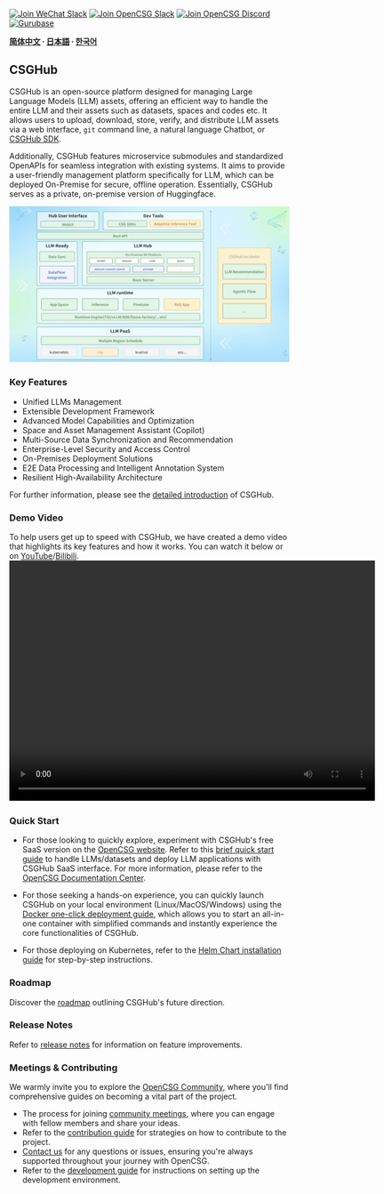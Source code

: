 
[![Join WeChat Slack](https://img.shields.io/badge/wechat-join_chat-white.svg?logo=wechat&style=social)](./docs/images/wechat-assistant-new.png)
[![Join OpenCSG Slack](https://img.shields.io/badge/slack-join_chat-white.svg?logo=slack&style=social)](https://join.slack.com/t/opencsghq/shared_invite/zt-2fmtem7hs-s_RmMeoOIoF1qzslql2q~A)
[![Join OpenCSG Discord](https://img.shields.io/badge/discord-join_chat-white.svg?logo=discord&style=social)](https://discord.gg/bXnu4C9BkR)
[![Gurubase](https://img.shields.io/badge/Gurubase-Ask%20CSGHub%20Guru-006BFF)](https://gurubase.io/g/csghub)

**[简体中文](README_zh.md) ∙ [日本語](README_jp.md) ∙ [한국어](README_kr.md)**

## CSGHub

CSGHub is an open-source platform designed for managing Large Language Models (LLM) assets, offering an efficient way to handle the entire LLM and their assets such as datasets, spaces and codes etc. It allows users to upload, download, store, verify, and distribute LLM assets via a web interface, `git` command line, a natural language Chatbot, or [CSGHub SDK](https://github.com/OpenCSGs/csghub-sdk).

Additionally, CSGHub features microservice submodules and standardized OpenAPIs for seamless integration with existing systems. It aims to provide a user-friendly management platform specifically for LLM, which can be deployed On-Premise for secure, offline operation. Essentially, CSGHub serves as a private, on-premise version of Huggingface.

![CSGHub](./docs/images/csghub_framework.png)

### Key Features

- Unified LLMs Management  
- Extensible Development Framework  
- Advanced Model Capabilities and Optimization  
- Space and Asset Management Assistant (Copilot)  
- Multi-Source Data Synchronization and Recommendation  
- Enterprise-Level Security and Access Control  
- On-Premises Deployment Solutions  
- E2E Data Processing and Intelligent Annotation System  
- Resilient High-Availability Architecture  

For further information, please see the [detailed introduction](./docs/detailed_intro_en.md) of CSGHub.

### Demo Video

To help users get up to speed with CSGHub, we have created a demo video that highlights its key features and how it works. You can watch it below or on [YouTube](https://www.youtube.com/watch?v=6LwGQ07qBxU)/[Bilibili](https://www.bilibili.com/video/BV1ynmxY3EXz/).  
<video width="658" height="432" src="https://github.com/user-attachments/assets/04f9fa17-9294-44c1-8c4a-4d7b9a5c66fa"></video>

### Quick Start

- For those looking to quickly explore, experiment with CSGHub's free SaaS version on the [OpenCSG website](https://opencsg.com). Refer to this [brief quick start guide](./docs/csghub_saas_en.md) to handle LLMs/datasets and deploy LLM applications with CSGHub SaaS interface.
For more information, please refer to the [OpenCSG Documentation Center](https://opencsg.com/docs/en/intro).

- For those seeking a hands-on experience, you can quickly launch CSGHub on your local environment (Linux/MacOS/Windows) using the [Docker one-click deployment guide](https://github.com/OpenCSGs/csghub-installer/tree/main/docker), which allows you to start an all-in-one container with simplified commands and instantly experience the core functionalities of CSGHub.

- For those deploying on Kubernetes, refer to the [Helm Chart installation guide](https://github.com/OpenCSGs/csghub-installer/tree/main/helm-chart) for step-by-step instructions.

### Roadmap

Discover the [roadmap](./docs/roadmap_en.md) outlining CSGHub's future direction.

### Release Notes

Refer to [release notes](./docs/release_notes.md) for information on feature improvements.

### Meetings & Contributing

We warmly invite you to explore the [OpenCSG Community](https://github.com/OpenCSGs/community), where you'll find comprehensive guides on becoming a vital part of the project.

- The process for joining [community meetings](https://github.com/OpenCSGs/community?tab=readme-ov-file#community-meeting), where you can engage with fellow members and share your ideas.
- Refer to the [contribution guide](https://github.com/OpenCSGs/community/blob/main/guidelines/CONTRIBUTING_en.md) for strategies on how to contribute to the project.
- [Contact us](https://github.com/OpenCSGs/community?tab=readme-ov-file#questions-and-issues) for any questions or issues, ensuring you're always supported throughout your journey with OpenCSG.
- Refer to the [development guide](./docs/setup_en.md) for instructions on setting up the development environment.
